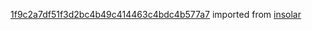 [1f9c2a7df51f3d2bc4b49c414463c4bdc4b577a7](https://github.com/insolar/insolar/commit/1f9c2a7df51f3d2bc4b49c414463c4bdc4b577a7) imported from [insolar](https://github.com/insolar/insolar)
